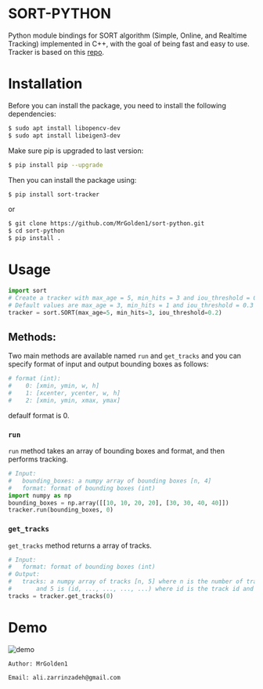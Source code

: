 # SORT-PYTHON

Python module bindings for SORT algorithm (Simple, Online, and Realtime Tracking) implemented in C++, with the goal of being fast and easy to use. Tracker is based on this [repo](https://github.com/yasenh/sort-cpp).

# Installation

Before you can install the package, you need to install the following dependencies:

```bash
$ sudo apt install libopencv-dev
$ sudo apt install libeigen3-dev
```
Make sure pip is upgraded to last version:
```bash
$ pip install pip --upgrade
```

Then you can install the package using:

```bash
$ pip install sort-tracker
```

or
    
```bash
$ git clone https://github.com/MrGolden1/sort-python.git
$ cd sort-python
$ pip install .
```

# Usage

    
```python
import sort
# Create a tracker with max_age = 5, min_hits = 3 and iou_threshold = 0.2
# Default values are max_age = 3, min_hits = 1 and iou_threshold = 0.3
tracker = sort.SORT(max_age=5, min_hits=3, iou_threshold=0.2)
```

## Methods:

Two main methods are available named `run` and `get_tracks` and you can specify format of input and output bounding boxes as follows:

```python
# format (int):
#    0: [xmin, ymin, w, h]
#    1: [xcenter, ycenter, w, h]
#    2: [xmin, ymin, xmax, ymax]
```

defaulf format is 0.

### `run`

`run` method takes an array of bounding boxes and format, and then performs tracking.

```python
# Input:
#   bounding_boxes: a numpy array of bounding boxes [n, 4]
#   format: format of bounding boxes (int)
import numpy as np
bounding_boxes = np.array([[10, 10, 20, 20], [30, 30, 40, 40]])
tracker.run(bounding_boxes, 0)
```

### `get_tracks`

`get_tracks` method returns a array of tracks.

```python
# Input:
#   format: format of bounding boxes (int)
# Output:
#   tracks: a numpy array of tracks [n, 5] where n is the number of tracks
#       and 5 is (id, ..., ..., ..., ...) where id is the track id and ... is the bounding box in the specified format
tracks = tracker.get_tracks(0)
```

# Demo

![demo](demo.gif)

`Author: MrGolden1`

`Email: ali.zarrinzadeh@gmail.com`
